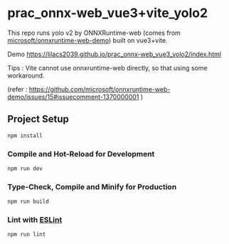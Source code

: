 # prac_onnx-web_vue3+vite_yolo2

This repo runs yolo v2 by ONNXRuntime-web (comes from [microsoft/onnxruntime-web-demo](https://github.com/microsoft/onnxruntime-web-demo)) built on vue3+vite.



Demo https://lilacs2039.github.io/prac_onnx-web_vue3_yolo2/index.html



Tips : Vite cannot use onnxruntime-web directly, so that using some workaround.

(refer : https://github.com/microsoft/onnxruntime-web-demo/issues/15#issuecomment-1370000001 )





## Project Setup

```sh
npm install
```

### Compile and Hot-Reload for Development

```sh
npm run dev
```

### Type-Check, Compile and Minify for Production

```sh
npm run build
```

### Lint with [ESLint](https://eslint.org/)

```sh
npm run lint
```
